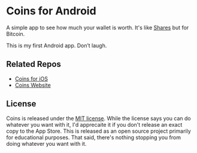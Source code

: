 # Coins for Android

A simple app to see how much your wallet is worth. It's like [Shares](http://getsharesapp.com) but for Bitcoin.

This is my first Android app. Don’t laugh.


## Related Repos

* [Coins for iOS](https://github.com/nothingmagical/coins)
* [Coins Website](https://github.com/nothingmagical/getcoinsapp.com)


## License

Coins is released under the [MIT license](LICENSE). While the license says you can do whatever you want with it, I'd apprecaite it if you don't release an exact copy to the App Store. This is released as an open source project primarily for educational purposes. That said, there's nothing stopping you from doing whatever you want with it.
